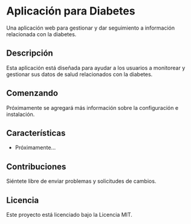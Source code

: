 # Aplicación para Diabetes

Una aplicación web para gestionar y dar seguimiento a información relacionada con la diabetes.

## Descripción
Esta aplicación está diseñada para ayudar a los usuarios a monitorear y gestionar sus datos de salud relacionados con la diabetes.

## Comenzando
Próximamente se agregará más información sobre la configuración e instalación.

## Características
- Próximamente...

## Contribuciones
Siéntete libre de enviar problemas y solicitudes de cambios.

## Licencia
Este proyecto está licenciado bajo la Licencia MIT. 